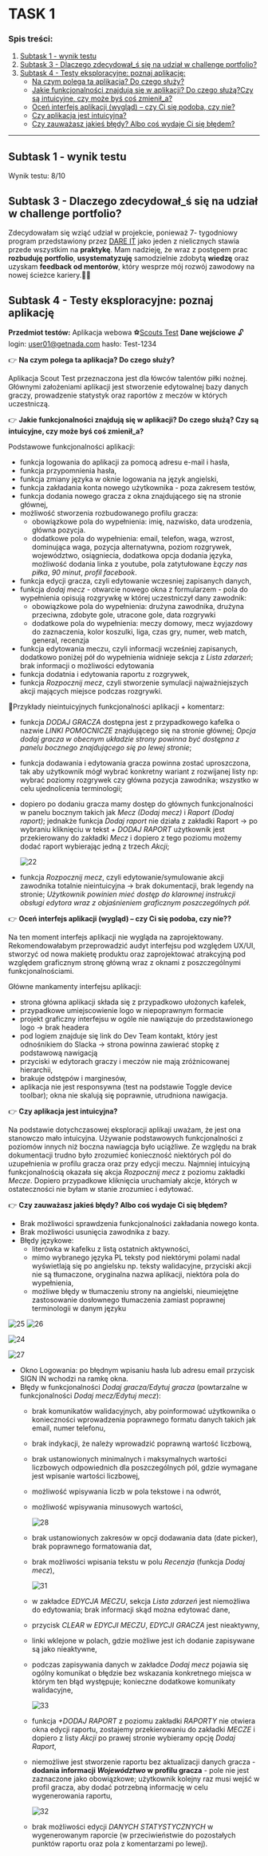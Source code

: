 # TASK 1

### Spis treści:
1. [Subtask 1 - wynik testu](#subtask1)
2. [Subtask 3 - Dlaczego zdecydował_ś się na udział w challenge portfolio?](#subtask2)
3. [Subtask 4 - Testy eksploracyjne: poznaj aplikację:](#subtask3)  
   - [Na czym polega ta aplikacja? Do czego służy?](#punkt1)
   - [Jakie funkcjonalności znajdują się w aplikacji? Do czego służą?Czy są intuicyjne, czy może byś coś zmienił_a?](#punkt2) 
   - [Oceń interfejs aplikacji (wygląd) – czy Ci się podoba, czy nie?](#punkt3)
   - [Czy aplikacja jest intuicyjna?](#punkt4)
   - [Czy zauważasz jakieś błędy? Albo coś wydaje Ci się błędem?](#punkt5)     
<hr>

## <a name='subtask1'>  Subtask 1 - wynik testu </a>

Wynik testu: 8/10

## <a name='subtask2'>  Subtask 3 - Dlaczego zdecydował_ś się na udział w challenge portfolio? </a>

Zdecydowałam się wziąć udział w projekcie, ponieważ 7- tygodniowy program przedstawiony przez [DARE IT](https://www.dareit.io/challenges) jako jeden z nielicznych stawia przede wszystkim na **praktykę**. 
Mam nadzieję, że wraz z postępem prac **rozbuduję portfolio**, **usystematyzuję** samodzielnie zdobytą **wiedzę** oraz uzyskam **feedback od mentorów**, który wesprze mój rozwój zawodowy na nowej ścieżce kariery.💪🏻

## <a name='subtask3'>  Subtask 4 - Testy eksploracyjne: poznaj aplikację </a>

**Przedmiot testów:** Aplikacja webowa ⚽[Scouts Test](https://scouts-test.futbolkolektyw.pl/pl) **Dane wejściowe** 🔓login: user01@getnada.com hasło: Test-1234

👉<a name='punkt1'> **Na czym polega ta aplikacja? Do czego służy?** </a>

Aplikacja Scout Test przeznaczona jest dla łówców talentów piłki nożnej. Głównymi założeniami aplikacji jest stworzenie edytowalnej bazy danych graczy, prowadzenie statystyk oraz raportów z meczów w których uczestniczą.

👉<a name='punkt2'> **Jakie funkcjonalności znajdują się w aplikacji? Do czego służą? Czy są intuicyjne, czy może byś coś zmienił_a?** </a>

Podstawowe funkcjonalności aplikacji:

  - funkcja logowania do aplikacji za pomocą adresu e-mail i hasła,
  - funkcja przypomnienia hasła,
  - funkcja zmiany języka w oknie logowania na język angielski,
  - funkcja zakładania konta nowego użytkownika - poza zakresem testów,
  - funkcja dodania nowego gracza z okna znajdującego się na stronie głównej,
  - możliwość stworzenia rozbudowanego profilu gracza:
     * obowiązkowe pola do wypełnienia: imię, nazwisko, data urodzenia, główna pozycja.
     * dodatkowe pola do wypełnienia: email, telefon, waga, wzrost, dominująca waga, pozycja alternatywna, poziom rozgrywek, województwo, osiągniecia, dodatkowa opcja dodania języka, możliwość dodania linka z youtube, 
     pola zatytułowane *Łączy nas piłka*, *90 minut*, *profil facebook*.
  - funkcja edycji gracza, czyli edytowanie wczesniej zapisanych danych,
  - funkcja *dodaj mecz* - otwarcie nowego okna z formularzem - pola do wypełnienia opisują rozgrywkę w której uczestniczył dany zawodnik:
     * obowiązkowe pola do wypełnienia: drużyna zawodnika, drużyna przeciwna, zdobyte gole, utracone gole, data rozgrywki
     * dodatkowe pola do wypełnienia: meczy domowy, mecz wyjazdowy do zaznaczenia, kolor koszulki, liga, czas gry, numer, web match, general, recenzja
  - funkcja edytowania meczu, czyli informacji wcześniej zapisanych, dodatkowo poniżej pół do wypełnienia widnieje sekcja z *Lista zdarzeń*; brak informacji o możliwości edytowania
  - funkcja dodatnia i edytowania raportu z rozgrywek,
  - funkcja *Rozpocznij mecz*, czyli stworzenie symulacji najważniejszych akcji mających miejsce podczas rozgrywki.

📍Przykłady nieintuicyjnych funkcjonalności aplikacji + komentarz:
  - funkcja *DODAJ GRACZA* dostępna jest z przypadkowego kafelka o nazwie *LINKI POMOCNICZE* znajdującego się na stronie głównej; *Opcja dodaj gracza w obecnym układzie strony powinna być dostępna z panelu bocznego 
    znajdującego się po lewej stronie*;
  - funkcja dodawania i edytowania gracza powinna zostać uproszczona, tak aby użytkownik mógł wybrać konkretny wariant z rozwijanej listy np: wybrać poziomy rozgrywek czy główna pozycja zawodnika; wszystko w celu 
    ujednolicenia terminologii;
  - dopiero po dodaniu gracza mamy dostęp do głównych funkcjonalności w panelu bocznym takich jak *Mecz (Dodaj mecz)* i *Raport (Dodaj raport)*; jednakże funkcja *Dodaj raport* nie działa z zakładki Raport -> po wybraniu 
    kliknięciu w tekst *+ DODAJ RAPORT* użytkownik jest przekierowany do zakładki *Mecz* i dopiero z tego poziomu możemy dodać raport wybierając jedną z trzech *Akcji*;
    
    ![22](https://github.com/Katarzyna-SZ/challenge_portfolio_katarzyna/assets/140599598/13d6d4be-1b9a-4de0-83aa-60b589cf90c6)

  - funkcja *Rozpocznij mecz*, czyli edytowanie/symulowanie akcji zawodnika totalnie nieintuicyjna -> brak dokumentacji, brak legendy na stronie; *Użytkownik powinien mieć dostęp do klarownej instrukcji obsługi edytora 
    wraz z objaśnieniem graficznym poszczególnych pół.*

👉<a name='punkt3'> **Oceń interfejs aplikacji (wygląd) – czy Ci się podoba, czy nie??** </a>

   Na ten moment interfejs aplikacji nie wygląda na zaprojektowany. Rekomendowałabym przeprowadzić audyt interfejsu pod względem UX/UI, stworzyć od nowa makietę produktu oraz zaprojektować atrakcyjną pod względem graficznym stronę główną wraz z oknami z poszczególnymi 
   funkcjonalnościami.

Główne mankamenty interfejsu aplikacji:
 - strona główna aplikacji składa się z przypadkowo ułożonych kafelek, 
 - przypadkowe umiejscowienie logo w niepoprawnym formacie
 - projekt graficzny interfejsu w ogóle nie nawiązuje do przedstawionego logo -> brak headera
 - pod logiem znajduje się link do Dev Team kontakt, który jest odnośnikiem do Slacka -> strona powinna zawierać stopkę z podstawową nawigacją
 - przyciski w edytorach graczy i meczów nie mają zróżnicowanej hierarchii, 
 - brakuje odstępów i marginesów,
 - aplikacja nie jest responsywna (test na podstawie Toggle device toolbar); okna nie skalują się poprawnie, utrudniona nawigacja.

👉<a name='punkt4'> **Czy aplikacja jest intuicyjna?** </a>

Na podstawie dotychczasowej eksploracji aplikaji uważam, że jest ona stanowczo mało intuicyjna. Używanie podstawowych funkcjonalności z poziomów innych niż boczna nawiagcja było uciążliwe. Ze względu na brak dokumentacji trudno było zrozumieć konieczność niektórych pól do uzupełnienia w profilu gracza oraz przy edycji meczu. Najmniej intuicyjną funkcjonalnością okazała się akcja *Rozpocznij mecz* z poziomu zakładki *Mecze*. Dopiero przypadkowe kliknięcia uruchamiały akcje, których w ostateczności nie byłam w stanie zrozumiec i edytować. 

👉<a name='punkt5'> **Czy zauważasz jakieś błędy? Albo coś wydaje Ci się błędem?** </a>

 - Brak możliwości sprawdzenia funkcjonalności zakładania nowego konta.
 - Brak możliwości usunięcia zawodnika z bazy.
 - Błędy językowe:
     - literówka w kafelku z listą ostatnich aktywności,
     - mimo wybranego języka PL teksty pod niektórymi polami nadal wyświetlają się po angielsku np. teksty walidacyjne, przyciski akcji nie są tłumaczone, oryginalna nazwa aplikacji, niektóra pola do wypełnienia, 
     - możliwe błędy w tłumaczeniu strony na angielski, nieumiejętne zastosowanie dosłownego tłumaczenia zamiast poprawnej terminologii w danym języku

![25](https://github.com/Katarzyna-SZ/challenge_portfolio_katarzyna/assets/140599598/6070b44d-552a-4d73-b0cc-3c09c99811fa) ![26](https://github.com/Katarzyna-SZ/challenge_portfolio_katarzyna/assets/140599598/fcfb2723-2c7c-4ca6-8c63-6a69ab9252b4)

![24](https://github.com/Katarzyna-SZ/challenge_portfolio_katarzyna/assets/140599598/2c8b4f9c-8a2c-4008-be6f-3dea58cf01bd) 

![27](https://github.com/Katarzyna-SZ/challenge_portfolio_katarzyna/assets/140599598/b3628ef1-ffc2-44d9-be2b-986ccafda920)

 - Okno Logowania: po błędnym wpisaniu hasła lub adresu email przycisk SIGN IN wchodzi na ramkę okna. 
 - Błędy w funkcjonalności *Dodaj gracza/Edytuj gracza* (powtarzalne w funkcjonalności *Dodaj mecz/Edytuj mecz*):
   - brak komunikatów walidacyjnych, aby poinformować użytkownika o konieczności wprowadzenia poprawnego formatu danych takich jak email, numer telefonu,
   - brak indykacji, że należy wprowadzić poprawną wartość liczbową,
   - brak ustanowionych minimalnych i maksymalnych wartości liczbowych odpowiednich dla poszczególnych pól, gdzie wymagane jest wpisanie wartości liczbowej,
   - możliwość wpisywania liczb w pola tekstowe i na odwrót,
   - możliwość wpisywania minusowych wartości,
   
     ![28](https://github.com/Katarzyna-SZ/challenge_portfolio_katarzyna/assets/140599598/725c17ca-21d7-4b0d-83ae-20c778fdd50e)

   - brak ustanowionych zakresów w opcji dodawania data (date picker), brak poprawnego formatowania dat,
   - brak możliwości wpisania tekstu w polu *Recenzja* (funkcja *Dodaj mecz*),
   
     ![31](https://github.com/Katarzyna-SZ/challenge_portfolio_katarzyna/assets/140599598/f0db416c-22ce-479e-be78-cec849f00cb0)

   - w zakładce *EDYCJA MECZU*, sekcja *Lista zdarzeń* jest niemożliwa do edytowania; brak informacji skąd można edytować dane,
   - przycisk *CLEAR* w *EDYCJI MECZU*, *EDYCJI GRACZA* jest nieaktywny,
   - linki wklejone w polach, gdzie możliwe jest ich dodanie zapisywane są jako nieaktywne,
   - podczas zapisywania danych w zakładce *Dodaj mecz* pojawia się ogólny komunikat o błędzie bez wskazania konkretnego miejsca w którym ten błąd występuje; konieczne dodatkowe komunikaty walidacyjne,

     ![33](https://github.com/Katarzyna-SZ/challenge_portfolio_katarzyna/assets/140599598/083ec5cc-fbcc-4a35-9a82-0c7e69a02ad7)

   - funkcja *+DODAJ RAPORT* z poziomu zakładki *RAPORTY* nie otwiera okna edycji raportu, zostajemy przekierowaniu do zakładki *MECZE* i dopiero z listy *Akcji* po prawej stronie wybieramy opcję *Dodaj Raport*,
   - niemożliwe jest stworzenie raportu bez aktualizacji danych gracza - **dodania informacji *Województwo* w profilu gracza** - pole nie jest zaznaczone jako obowiązkowe; użytkownik kolejny raz musi wejść w profil gracza, aby dodać potrzebną informację w celu 
     wygenerowania raportu,
     
     ![32](https://github.com/Katarzyna-SZ/challenge_portfolio_katarzyna/assets/140599598/00240c31-edcf-4900-a41f-2f9185144231)

   - brak możliwości edycji *DANYCH STATYSTYCZNYCH* w wygenerowanym raporcie (w przeciwieństwie do pozostałych punktów raportu oraz pola z komentarzami po lewej).
     


































